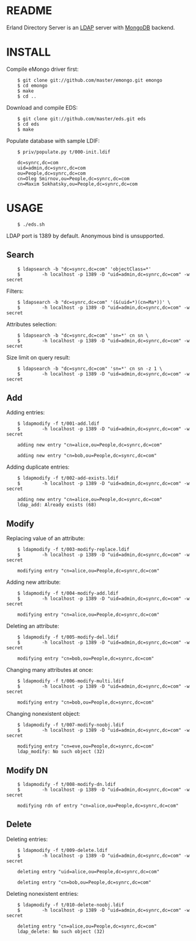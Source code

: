README
======
Erland Directory Server is an [LDAP](http://en.wikipedia.org/wiki/LDAP) server with [MongoDB](http://www.mongodb.org/) backend.

INSTALL
=======
Compile eMongo driver first:

        $ git clone git://github.com/master/emongo.git emongo
        $ cd emongo
        $ make
        $ cd ..

Download and compile EDS:

        $ git clone git://github.com/master/eds.git eds
        $ cd eds
        $ make

Populate database with sample LDIF:

        $ priv/populate.py t/000-init.ldif

        dc=synrc,dc=com
        uid=admin,dc=synrc,dc=com
        ou=People,dc=synrc,dc=com
        cn=Oleg Smirnov,ou=People,dc=synrc,dc=com
        cn=Maxim Sokhatsky,ou=People,dc=synrc,dc=com


USAGE
=====
        $ ./eds.sh

LDAP port is 1389 by default. Anonymous bind is unsupported.

Search
------
        $ ldapsearch -b "dc=synrc,dc=com" 'objectClass=*'
        $ 	     -h localhost -p 1389 -D "uid=admin,dc=synrc,dc=com" -w secret

Filters:

        $ ldapsearch -b "dc=synrc,dc=com" '(&(uid=*)(cn=Ma*))' \
        $ 	     -h localhost -p 1389 -D "uid=admin,dc=synrc,dc=com" -w secret

Attributes selection:

        $ ldapsearch -b "dc=synrc,dc=com" 'sn=*' cn sn \
        $ 	     -h localhost -p 1389 -D "uid=admin,dc=synrc,dc=com" -w secret

Size limit on query result:

        $ ldapsearch -b "dc=synrc,dc=com" 'sn=*' cn sn -z 1 \
        $ 	     -h localhost -p 1389 -D "uid=admin,dc=synrc,dc=com" -w secret

Add
---

Adding entries:

        $ ldapmodify -f t/001-add.ldif 
        $ 	     -h localhost -p 1389 -D "uid=admin,dc=synrc,dc=com" -w secret	

        adding new entry "cn=alice,ou=People,dc=synrc,dc=com"

        adding new entry "cn=bob,ou=People,dc=synrc,dc=com"

Adding duplicate entries:

        $ ldapmodify -f t/002-add-exists.ldif 
        $ 	     -h localhost -p 1389 -D "uid=admin,dc=synrc,dc=com" -w secret

        adding new entry "cn=alice,ou=People,dc=synrc,dc=com"
        ldap_add: Already exists (68)


Modify
------

Replacing value of an attribute:

        $ ldapmodify -f t/003-modify-replace.ldif 
        $ 	     -h localhost -p 1389 -D "uid=admin,dc=synrc,dc=com" -w secret

        modifying entry "cn=alice,ou=People,dc=synrc,dc=com"

Adding new attribute:

        $ ldapmodify -f t/004-modify-add.ldif
        $ 	     -h localhost -p 1389 -D "uid=admin,dc=synrc,dc=com" -w secret

        modifying entry "cn=alice,ou=People,dc=synrc,dc=com"

Deleting an attribute:

        $ ldapmodify -f t/005-modify-del.ldif
        $ 	     -h localhost -p 1389 -D "uid=admin,dc=synrc,dc=com" -w secret

        modifying entry "cn=bob,ou=People,dc=synrc,dc=com"

Changing many attributes at once:

        $ ldapmodify -f t/006-modify-multi.ldif
        $ 	     -h localhost -p 1389 -D "uid=admin,dc=synrc,dc=com" -w secret

        modifying entry "cn=bob,ou=People,dc=synrc,dc=com"

Changing nonexistent object:

        $ ldapmodify -f t/007-modify-noobj.ldif
        $ 	     -h localhost -p 1389 -D "uid=admin,dc=synrc,dc=com" -w secret

        modifying entry "cn=eve,ou=People,dc=synrc,dc=com"
        ldap_modify: No such object (32)

Modify DN
---------
        $ ldapmodify -f t/008-modify-dn.ldif 
        $ 	     -h localhost -p 1389 -D "uid=admin,dc=synrc,dc=com" -w secret

        modifying rdn of entry "cn=alice,ou=People,dc=synrc,dc=com"

Delete
------
Deleting entries:

        $ ldapmodify -f t/009-delete.ldif 
        $ 	     -h localhost -p 1389 -D "uid=admin,dc=synrc,dc=com" -w secret

        deleting entry "uid=alice,ou=People,dc=synrc,dc=com"

        deleting entry "cn=bob,ou=People,dc=synrc,dc=com"

Deleting nonexistent entries:

        $ ldapmodify -f t/010-delete-noobj.ldif
        $ 	     -h localhost -p 1389 -D "uid=admin,dc=synrc,dc=com" -w secret

        deleting entry "cn=alice,ou=People,dc=synrc,dc=com"
        ldap_delete: No such object (32)

